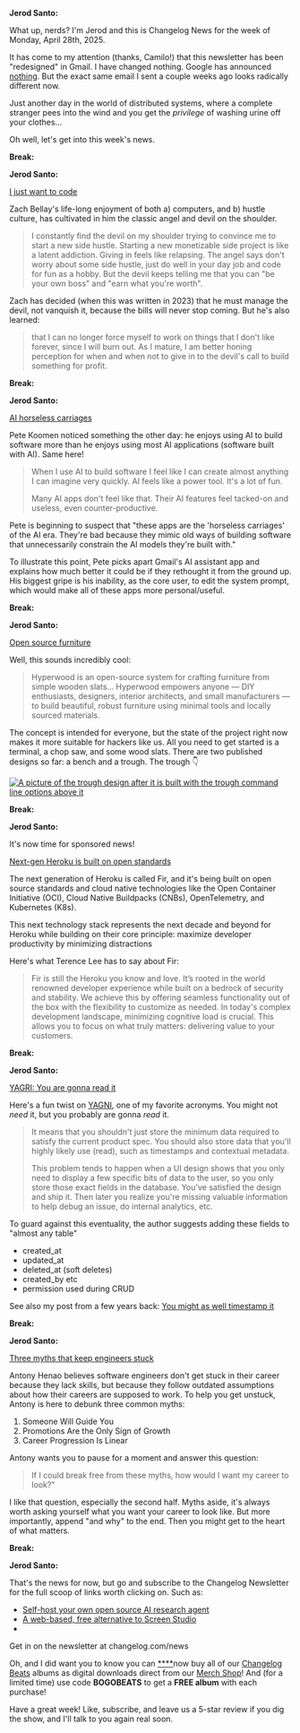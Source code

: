 **Jerod Santo:**

What up, nerds? I'm Jerod and this is Changelog News for the week of Monday, April 28th, 2025.

It has come to my attention (thanks, Camilo!) that this newsletter has been "redesigned" in Gmail. I have changed nothing. Google has announced [nothing](https://blog.google/products/gmail/). But the exact same email I sent a couple weeks ago looks radically different now.

Just another day in the world of distributed systems, where a complete stranger pees into the wind and you get the *privilege* of washing urine off your clothes...

Oh well, let's get into this week's news.

**Break:**

**Jerod Santo:**

[I just want to code](https://www.zachbellay.com/daily/i-just-want-to-code/)

Zach Bellay's life-long enjoyment of both a) computers, and b) hustle culture, has cultivated in him the classic angel and devil on the shoulder. 

> I constantly find the devil on my shoulder trying to convince me to start a new side hustle. Starting a new monetizable side project is like a latent addiction. Giving in feels like relapsing. The angel says don't worry about some side hustle, just do well in your day job and code for fun as a hobby. But the devil keeps telling me that you can "be your own boss" and "earn what you're worth".

Zach has decided (when this was written in 2023) that he must manage the devil, not vanquish it, because the bills will never stop coming. But he's also learned:

> that I can no longer force myself to work on things that I don't like forever, since I will burn out. As I mature, I am better honing perception for when and when not to give in to the devil's call to build something for profit.

**Break:**

**Jerod Santo:**

[AI horseless carriages](https://koomen.dev/essays/horseless-carriages/)

Pete Koomen noticed something the other day: he enjoys using AI to build software more than he enjoys using most AI applications (software built with AI). Same here!

> When I use AI to build software I feel like I can create almost anything I can imagine very quickly. AI feels like a power tool. It's a lot of fun.
>
> Many AI apps don't feel like that. Their AI features feel tacked-on and useless, even counter-productive.

Pete is beginning to suspect that "these apps are the 'horseless carriages' of the AI era. They're bad because they mimic old ways of building software that unnecessarily constrain the AI models they're built with."

To illustrate this point, Pete picks apart Gmail's AI assistant app and explains how much better it could be if they rethought it from the ground up. His biggest gripe is his inability, as the core user, to edit the system prompt, which would make all of these apps more personal/useful.

**Break:**

**Jerod Santo:**

[Open source furniture](https://hyperwood.org/)

Well, this sounds incredibly cool:

> Hyperwood is an open-source system for crafting furniture from simple wooden slats... Hyperwood empowers anyone — DIY enthusiasts, designers, interior architects, and small manufacturers — to build beautiful, robust furniture using minimal tools and locally sourced materials.

The concept is intended for everyone, but the state of the project right now makes it more suitable for hackers like us. All you need to get started is a terminal, a chop saw, and some wood slats. There are two published designs so far: a bench and a trough. The trough 👇

[![A picture of the trough design after it is built with the trough command line options above it](https://cdn.changelog.com/news/142-hyperwood.jpg)](https://github.com/jo/hyperwood-trough?tab=readme-ov-file#usage)

**Break:**

**Jerod Santo:**

It's now time for sponsored news!

[Next-gen Heroku is built on open standards](https://blog.heroku.com/planting-new-platform-roots-cloud-native-fir?utm_source=changelog&utm_medium=newsletter&utm_campaign=changelog-news)


The next generation of Heroku is called Fir, and it's being built on open source standards and cloud native technologies like the Open Container Initiative (OCI), Cloud Native Buildpacks (CNBs), OpenTelemetry, and Kubernetes (K8s).

This next technology stack represents the next decade and beyond for Heroku while building on their core principle: maximize developer productivity by minimizing distractions

Here's what Terence Lee has to say about Fir:

> Fir is still the Heroku you know and love. It’s rooted in the world renowned developer experience while built on a bedrock of security and stability. We achieve this by offering seamless functionality out of the box with the flexibility to customize as needed. In today's complex development landscape, minimizing cognitive load is crucial. This allows you to focus on what truly matters: delivering value to your customers.

**Break:**

**Jerod Santo:**

[YAGRI: You are gonna read it](https://www.scottantipa.com/yagri)

Here's a fun twist on [YAGNI](https://en.wikipedia.org/wiki/You_aren%27t_gonna_need_it), one of my favorite acronyms. You might not *need* it, but you probably are gonna *read* it.

> It means that you shouldn't just store the minimum data required to satisfy the current product spec. You should also store data that you'll highly likely use (read), such as timestamps and contextual metadata.
>
> This problem tends to happen when a UI design shows that you only need to display a few specific bits of data to the user, so you only store those exact fields in the database. You've satisfied the design and ship it. Then later you realize you're missing valuable information to help debug an issue, do internal analytics, etc.

To guard against this eventuality, the author suggests adding these fields to "almost any table"

- created_at
- updated_at
- deleted_at (soft deletes)
- created_by etc
- permission used during CRUD

See also my post from a few years back: [You might as well timestamp it](https://changelog.com/posts/you-might-as-well-timestamp-it)

**Break:**

**Jerod Santo:**

[Three myths that keep engineers stuck](https://utopianengineeringsociety.substack.com/p/the-three-myths-that-keep-engineers)

Antony Henao believes software engineers don't get stuck in their career because they lack skills, but because they follow outdated assumptions about how their careers are supposed to work. To help you get unstuck, Antony is here to debunk three common myths:

1. Someone Will Guide You
2. Promotions Are the Only Sign of Growth
3. Career Progression Is Linear

Antony wants you to pause for a moment and answer this question:

> If I could break free from these myths, how would I want my career to look?"

I like that question, especially the second half. Myths aside, it's always worth asking yourself what you want your career to look like. But more importantly, append "and why" to the end. Then you might get to the heart of what matters.

**Break:**

**Jerod Santo:**

That's the news for now, but go and subscribe to the Changelog Newsletter for the full scoop of links worth clicking on. Such as:

- [Self-host your own open source AI research agent](https://cleverb.ee)
- [A web-based, free alternative to Screen Studio](https://www.screenrecorder.me)
- 

Get in on the newsletter at changelog.com/news

Oh, and I did want you to know you can
[****]()now buy all of our [Changelog Beats](https://changelog.com/beats) albums as digital downloads direct from our [Merch Shop](https://merch.changelog.com)! And (for a limited time) use code **BOGOBEATS** to get a **FREE album** with each purchase!

Have a great week! Like, subscribe, and leave us a 5-star review if you dig the show, and I'll talk to you again real soon.
